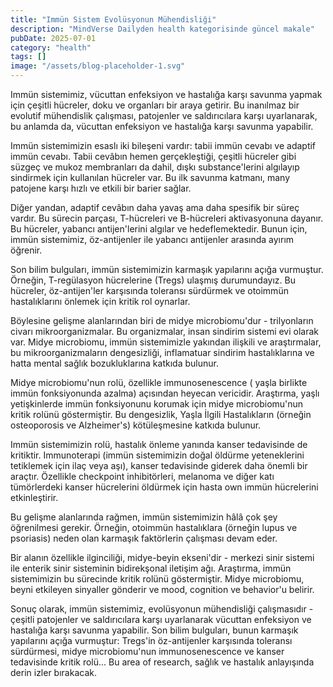```yaml
---
title: "Immün Sistem Evolüsyonun Mühendisliği"
description: "MindVerse Dailyden health kategorisinde güncel makale"
pubDate: 2025-07-01
category: "health"
tags: []
image: "/assets/blog-placeholder-1.svg"
---
```


Immün sistemimiz, vücuttan enfeksiyon ve hastalığa karşı savunma yapmak için çeşitli hücreler, doku ve organları bir araya getirir. Bu inanılmaz bir evolutif mühendislik çalışması, patojenler ve saldırıcılara karşı uyarlanarak, bu anlamda da, vücuttan enfeksiyon ve hastalığa karşı savunma yapabilir.

Immün sistemimizin esaslı iki bileşeni vardır: tabii immün cevabı ve adaptif immün cevabı. Tabii cevâbın hemen gerçekleştiği, çeşitli hücreler gibi süzgeç ve mukoz membranları da dahil, dışkı substance'lerini algılayıp sindirmek için kullanılan hücreler var. Bu ilk savunma katmanı, many patojene karşı hızlı ve etkili bir barier sağlar.

Diğer yandan, adaptif cevâbın daha yavaş ama daha spesifik bir süreç vardır. Bu sürecin parçası, T-hücreleri ve B-hücreleri aktivasyonuna dayanır. Bu hücreler, yabancı antijen'lerini algılar ve hedeflemektedir. Bunun için, immün sistemimiz, öz-antijenler ile yabancı antijenler arasında ayırım öğrenir.

Son bilim bulguları, immün sistemimizin karmaşık yapılarını açığa vurmuştur. Örneğin, T-regülasyon hücrelerine (Tregs) ulaşmış durumundayız. Bu hücreler, öz-antijen'ler karşısında toleransı sürdürmek ve otoimmün hastalıklarını önlemek için kritik rol oynarlar.

Böylesine gelişme alanlarından biri de midye microbiomu'dur - trilyonların civarı mikroorganizmalar. Bu organizmalar, insan sindirim sistemi evi olarak var. Midye microbiomu, immün sistemimizle yakından ilişkili ve araştırmalar, bu mikroorganizmaların dengesizliği, inflamatuar sindirim hastalıklarına ve hatta mental sağlık bozukluklarına katkıda bulunur.

Midye microbiomu'nun rolü, özellikle immunosenescence ( yaşla birlikte immün fonksiyonunda azalma) açısından heyecan vericidir. Araştırma, yaşlı yetişkinlerde immün fonksiyonunu korumak için midye microbiomu'nun kritik rolünü göstermiştir. Bu dengesizlik, Yaşla İlgili Hastalıkların (örneğin osteoporosis ve Alzheimer's) kötüleşmesine katkıda bulunur.

Immün sistemimizin rolü, hastalık önleme yanında kanser tedavisinde de kritiktir. Immunoterapi (immün sistemimizin doğal öldürme yeteneklerini tetiklemek için ilaç veya aşı), kanser tedavisinde giderek daha önemli bir araçtır. Özellikle checkpoint inhibitörleri, melanoma ve diğer katı tümörlerdeki kanser hücrelerini öldürmek için hasta own immün hücrelerini etkinleştirir.

Bu gelişme alanlarında rağmen, immün sistemimizin hâlâ çok şey öğrenilmesi gerekir. Örneğin, otoimmün hastalıklara (örneğin lupus ve psoriasis) neden olan karmaşık faktörlerin çalışması devam eder.

Bir alanın özellikle ilginciliği, midye-beyin ekseni'dir - merkezi sinir sistemi ile enterik sinir sisteminin bidirekşonal iletişim ağı. Araştırma, immün sistemimizin bu sürecinde kritik rolünü göstermiştir. Midye microbiomu, beyni etkileyen sinyaller gönderir ve mood, cognition ve behavior'u belirir.

Sonuç olarak, immün sistemimiz, evolüsyonun mühendisliği çalışmasıdır - çeşitli patojenler ve saldırıcılara karşı uyarlanarak vücuttan enfeksiyon ve hastalığa karşı savunma yapabilir. Son bilim bulguları, bunun karmaşık yapılarını açığa vurmuştur: Tregs'in öz-antijenler karşısında toleransı sürdürmesi, midye microbiomu'nun immunosenescence ve kanser tedavisinde kritik rolü... Bu area of research, sağlık ve hastalık anlayışında derin izler bırakacak.